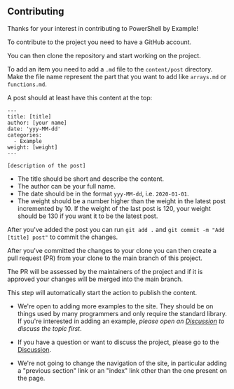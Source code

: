## Contributing

Thanks for your interest in contributing to PowerShell by Example!

To contribute to the project you need to have a GitHub account.  

You can then clone the repository and start working on the project.

To add an item you need to add a `.md` file to the `content/post` directory.
Make the file name represent the part that you want to add like `arrays.md` or `functions.md`.

A post should at least have this content at the top:

```
---
title: [title]
author: [your name]
date: 'yyy-MM-dd'
categories:
  - Example
weight: [weight]
---

[description of the post]
```

* The title should be short and describe the content.  
* The author can be your full name.  
* The date should be in the format `yyy-MM-dd`, i.e. `2020-01-01`.
* The weight should be a number higher than the weight in the latest post incremented by 10. If the weight of the last post is 120, your weight should be 130 if you want it to be the latest post.

After you've added the post you can run `git add .` and `git commit -m "Add [title] post"` to commit the changes.

After you've committed the changes to your clone you can then create a pull request (PR) from your clone to the main branch of this project.

The PR will be assessed by the maintainers of the project and if it is approved your changes will be merged into the main branch.

This step will automatically start the action to publish the content.

* We're open to adding more examples to the site. They should be on things used by many programmers and only require the standard library. If you're interested in adding an example, _please open an [Discussion](https://github.com/sanderstad/powershellbyexample/discussions) to discuss the topic first_.

* If you have a question or want to discuss the project, please go to the [Discussion](https://github.com/sanderstad/powershellbyexample/discussions).

* We're not going to change the navigation of the site, in particular adding a "previous section" link or an "index" link other than the one present on the page.